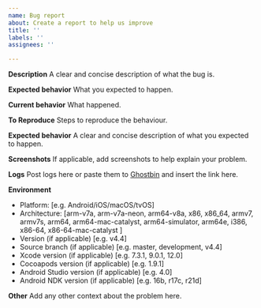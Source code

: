 ```yaml
---
name: Bug report
about: Create a report to help us improve
title: ''
labels: ''
assignees: ''

---
```


**Description**
A clear and concise description of what the bug is.

**Expected behavior**
What you expected to happen.

**Current behavior**
What happened.

**To Reproduce**
Steps to reproduce the behaviour.

**Expected behavior**
A clear and concise description of what you expected to happen.

**Screenshots**
If applicable, add screenshots to help explain your problem.

**Logs**
Post logs here or paste them to [Ghostbin](https://ghostbin.co) and insert the link here.

**Environment**

- Platform: [e.g. Android/iOS/macOS/tvOS]
- Architecture: [arm-v7a, arm-v7a-neon, arm64-v8a, x86, x86_64, armv7, armv7s, arm64, arm64-mac-catalyst, arm64-simulator, arm64e, i386, x86-64, x86-64-mac-catalyst ]
- Version (if applicable) [e.g. v4.4]
- Source branch (if applicable) [e.g. master, development, v4.4]
- Xcode version (if applicable) [e.g. 7.3.1, 9.0.1, 12.0]
- Cocoapods version (if applicable) [e.g. 1.9.1]
- Android Studio version (if applicable) [e.g. 4.0]
- Android NDK version (if applicable) [e.g. 16b, r17c, r21d]

**Other**
Add any other context about the problem here.
